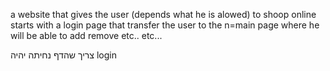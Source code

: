 a website that gives the user (depends what he is alowed) to shoop online
starts with a login page that transfer the user to the n=main page where he will be able to add
remove etc.. etc...

צריך שהדף נחיתה יהיה login